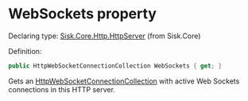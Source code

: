<!--

Copyrights 2023 Sisk Framework - CypherPotato
Published under MIT license

!!! DO NOT EDIT THIS FILE !!!
This file was generated by a tool in the Sisk package. To edit the information in this documentation,
edit the XML documentation present in the Sisk source code.

-->


# WebSockets property

Declaring type: [Sisk.Core.Http.HttpServer](/read?q=/contents/spec/Sisk.Core.Http.HttpServer.md) (from Sisk.Core)


Definition:

```cs
public HttpWebSocketConnectionCollection WebSockets { get; }
```

Gets an <a href="/read?q=/contents/spec/Sisk.Core.Http.Streams.HttpWebSocketConnectionCollection.md">HttpWebSocketConnectionCollection</a> with active Web Sockets connections in this HTTP server.

